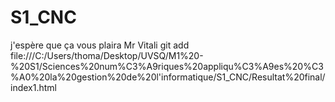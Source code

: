 # S1_CNC
j'espère que ça vous plaira Mr Vitali
git add file:///C:/Users/thoma/Desktop/UVSQ/M1%20-%20S1/Sciences%20num%C3%A9riques%20appliqu%C3%A9es%20%C3%A0%20la%20gestion%20de%20l'informatique/S1_CNC/Resultat%20final/index1.html
